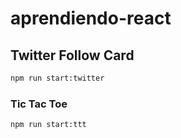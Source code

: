 # aprendiendo-react

## Twitter Follow Card

```bash
npm run start:twitter
```

### Tic Tac Toe

```bash
npm run start:ttt
```